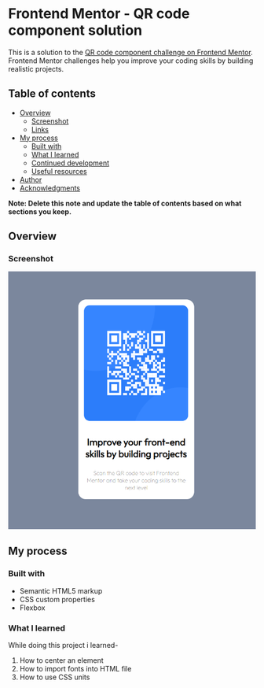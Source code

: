 # Frontend Mentor - QR code component solution

This is a solution to the [QR code component challenge on Frontend Mentor](https://www.frontendmentor.io/challenges/qr-code-component-iux_sIO_H). Frontend Mentor challenges help you improve your coding skills by building realistic projects. 

## Table of contents

- [Overview](#overview)
  - [Screenshot](#screenshot)
  - [Links](#links)
- [My process](#my-process)
  - [Built with](#built-with)
  - [What I learned](#what-i-learned)
  - [Continued development](#continued-development)
  - [Useful resources](#useful-resources)
- [Author](#author)
- [Acknowledgments](#acknowledgments)

**Note: Delete this note and update the table of contents based on what sections you keep.**

## Overview

### Screenshot

![image](https://github.com/Shrikant-Wankhade/QRCodeChallenege/blob/main/images/Screenshot%20(1192).png)


## My process

### Built with

- Semantic HTML5 markup
- CSS custom properties
- Flexbox

### What I learned

While doing this project i learned-
 1) How to center an element
 2) How to import fonts into HTML file
 3) How to use CSS units

